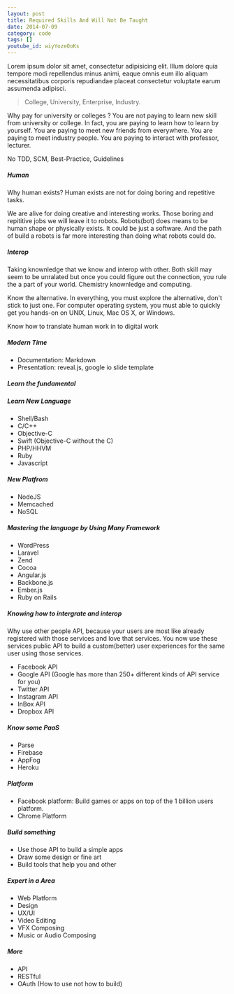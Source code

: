 ```yaml
---
layout: post
title: Required Skills And Will Not Be Taught
date: 2014-07-09
category: code
tags: []
youtube_id: wiyYozeOoKs
---
```


Lorem ipsum dolor sit amet, consectetur adipisicing elit. Illum dolore quia tempore modi repellendus minus animi, eaque omnis eum illo aliquam necessitatibus corporis repudiandae placeat consectetur voluptate earum assumenda adipisci.

> College, University, Enterprise, Industry.

Why pay for university or colleges ?
You are not paying to learn new skill from university or college.
In fact, you are paying to learn how to learn by yourself.
You are paying to meet new friends from everywhere.
You are paying to meet industry people.
You are paying to interact with professor, lecturer.

No TDD, SCM, Best-Practice, Guidelines

##### Human
Why human exists?
Human exists are not for doing boring and repetitive tasks.

We are alive for doing creative and interesting works.
Those boring and repititive jobs we will leave it to robots.
Robots(bot) does means to be human shape or physically exists.
It could be just a software. And the path of build a robots is far more interesting than
doing what robots could do.


##### Interop
Taking knownledge that we know and interop with other. Both skill may seem to be unralated but once you could figure out the connection, you rule the a part of your world.
Chemistry knownledge and computing.

Know the alternative. In everything, you must explore the alternative, don't stick to just one.
For computer operating system, you must able to quickly get you hands-on on UNIX, Linux, Mac OS X, or Windows.

Know how to translate human work in to digital work

##### Modern Time
- Documentation: Markdown
- Presentation: reveal.js, google io slide template

##### Learn the fundamental

##### Learn New Language
- Shell/Bash
- C/C++
- Objective-C
- Swift (Objective-C without the C)
- PHP/HHVM
- Ruby
- Javascript

##### New Platfrom
- NodeJS
- Memcached
- NoSQL

##### Mastering the language by Using Many Framework
- WordPress
- Laravel
- Zend
- Cocoa
- Angular.js
- Backbone.js
- Ember.js
- Ruby on Rails

##### Knowing how to intergrate and interop
Why use other people API, because your users are most like already registered with those services and love that services. You now use these services public API to build a custom(better) user experiences for the same user using those services.

- Facebook API
- Google API (Google has more than 250+ different kinds of API service for you)
- Twitter API
- Instagram API
- InBox API
- Dropbox API

##### Know some PaaS
- Parse
- Firebase
- AppFog
- Heroku

##### Platform
- Facebook platform: Build games or apps on top of the 1 billion users platform.
- Chrome Platform


##### Build something
- Use those API to build a simple apps
- Draw some design or fine art
- Build tools that help you and other

##### Expert in a Area
- Web Platform
- Design
- UX/UI
- Video Editing
- VFX Composing
- Music or Audio Composing

##### More
- API
- RESTful
- OAuth (How to use not how to build)